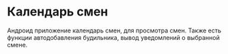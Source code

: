 # Календарь смен
Андроид приложение календарь смен, для просмотра смен. 
Также есть функции автодобавления будильника, вывод уведомлений о выбранной смене.
